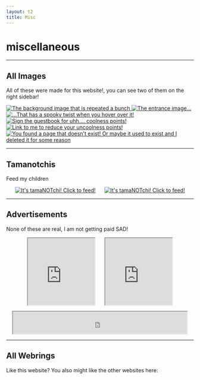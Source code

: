 ```yaml
---
layout: t2
title: Misc
---
```

# miscellaneous
---

## All Images <i class="ph ph-images"></i>

All of these were made for this website!, you can see two of them on the right sidebar!
<div class="gallery">
        <a href="/_img/1bg.png" data-caption="The background image that is repeated a bunch">
            <img class="thumb" src="/_img/1bg.png" alt="The background image that is repeated a bunch">
        </a>
        <a href="/_img/1entrance.png" data-caption="The entrance image...">
            <img class="thumb" src="/_img/1entrance.png" alt="The entrance image...">
        </a>
        <a href="/_img/1entrance_hover.png" data-caption="...That has a spooky twist when you hover over it!">
            <img class="thumb" src="/_img/1entrance_hover.png" alt="...That has a spooky twist when you hover over it!">
        </a>
        <a href="/_img/1guestbook.png" data-caption="Sign the guestbook for uhh.... coolness points!">
            <img class="thumb" src="/_img/1guestbook.png" alt="Sign the guestbook for uhh.... coolness points!">
        </a>
        <a href="/_img/1button.png" data-caption="Link to me to reduce your uncoolness points!">
            <img class="thumb" src="/_img/1button.png" alt="Link to me to reduce your uncoolness points!">
        </a>
        <a href="/_img/1pagenotfound.png" data-caption="You found a page that doesn't exist! Or maybe it used to exist and I deleted it for some reason">
            <img class="thumb" src="/_img/1pagenotfound.png" alt="You found a page that doesn't exist! Or maybe it used to exist and I deleted it for some reason">
        </a>
    </div>

---

## Tamanotchis <i class="ph ph-paw-print"></i>

Feed my children

<center><a style="margin-right:10px;" href="https://tamanotchi.world/8924c"><img src="https://tamanotchi.world/i2/8924" alt="It's tamaNOTchi! Click to feed!"></a> <a style="margin-left:10px;" href="https://tamanotchi.world/8925c"><img src="https://tamanotchi.world/i2/8925" alt="It's tamaNOTchi! Click to feed!"></a>
        </center>

---

## Advertisements <i class="ph ph-x-circle"></i>

None of these are real, I am not getting paid SAD!

<center><iframe style="width:180px; height:180px; margin-right:10px;" src="https://fazlabz-dev.github.io/openlink/embed.html" name="neolink"></iframe> <iframe style="width:180px; height:180px; margin-left:10px;" src="https://dimden.neocities.org/navlink/" name="neolink"></iframe>

<iframe style="width:468px; height:60px; margin-top:10px;" src="https://hbaguette.neocities.org/bannerlink/embed.html" name="bannerlink"></iframe> </center>

---

## All Webrings <i class="ph ph-handshake"></i>

Like this website? You also might like the other websites here:

<center>
<div style="width: fit-content; margin: auto;" id='furryring'>
    <script type="text/javascript" src="https://furryring.neocities.org/onionring-variables.js"></script>
    <script type="text/javascript" src="https://furryring.neocities.org/onionring-widget.js"></script>
</div>
<div id='xenicRing'>
    <script type="text/javascript" src="https://xenics.neocities.org/onionring-variables.js"></script>
    <script type="text/javascript" src="https://xenics.neocities.org/onionring-widget.js"></script>
    <link rel="stylesheet" href="https://xenics.neocities.org/onionring.css">
                    </div>
<script src="https://webcatz.neocities.org/beepbox-webring/ring.js"></script>
<!--START OF SELF INSERT WEBRING-->
<div id="selfinsertwebring" width="85%">
    <script src="/_assets/showWebring.js"></script>
</div>
</center>
